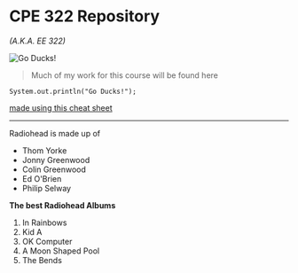 # CPE 322 Repository
_(A.K.A. EE 322)_

![Go Ducks!](https://static.wikia.nocookie.net/icehockey/images/4/43/Stevens_Ducks.svg/revision/latest?cb=20210114114110)

>Much of my work for this course will be found here

`System.out.println("Go Ducks!");`

[made using this cheat sheet](https://www.markdownguide.org/cheat-sheet/)

---
Radiohead is made up of

- Thom Yorke
- Jonny Greenwood
- Colin Greenwood
- Ed O'Brien
- Philip Selway

**The best Radiohead Albums**
1. In Rainbows
2. Kid A
3. OK Computer
4. A Moon Shaped Pool
5. The Bends
